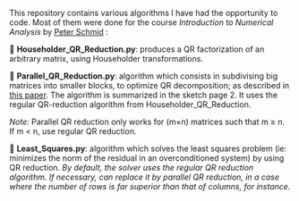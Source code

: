 This repository contains various algorithms I have had the opportunity to code. Most of them were done for the course *Introduction to Numerical Analysis* by [Peter Schmid](https://www.imperial.ac.uk/people/peter.schmid) :


:large_orange_diamond: **Householder_QR_Reduction.py**: produces a QR factorization of an arbitrary matrix, using Householder transformations.

:large_orange_diamond: **Parallel_QR_Reduction.py**: algorithm which consists in subdivising big matrices into smaller blocks, to optimize QR decomposition; as described in [this paper](https://web.stanford.edu/group/ctr/Summer/SP14/08_Transition_and_turbulence/08_sayadi.pdf). The algorithm is summarized in the sketch page 2. It uses the regular QR-reduction algorithm from Householder_QR_Reduction.

*Note:* Parallel QR reduction only works for (m×n) matrices such that m ≥ n. If m < n, use regular QR reduction.

:large_orange_diamond: **Least_Squares.py**: algorithm which solves the least squares problem (ie: minimizes the norm of the residual in an overconditioned system) by using QR reduction. 
*By default, the solver uses the regular QR reduction algorithm. If necessary, can replace it by parallel QR reduction, in a case where the number of rows is far superior than that of columns, for instance.*
